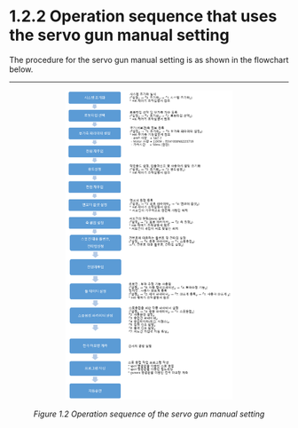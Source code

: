 ﻿# 1.2.2 Operation sequence that uses the servo gun manual setting

The procedure for the servo gun manual setting is as shown in the flowchart below.

---

<p align="center">
 <img src="../../_assets/image_46.png" width="60%"></img>
 <em><p align="center">Figure 1.2 Operation sequence of the servo gun manual setting</p></em>
</p>